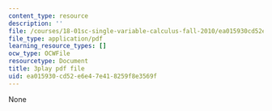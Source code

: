```yaml
---
content_type: resource
description: ''
file: /courses/18-01sc-single-variable-calculus-fall-2010/ea015930cd52e6e47e418259f8e3569f_Bv9kVDcj7yo.pdf
file_type: application/pdf
learning_resource_types: []
ocw_type: OCWFile
resourcetype: Document
title: 3play pdf file
uid: ea015930-cd52-e6e4-7e41-8259f8e3569f
---
```

None

